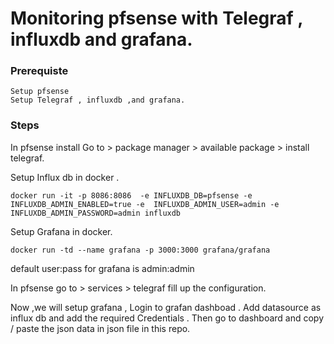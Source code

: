# Monitoring pfsense with Telegraf , influxdb and grafana.

### Prerequiste

```
Setup pfsense
Setup Telegraf , influxdb ,and grafana.

```


### Steps

In pfsense install Go to > package manager > available package > install telegraf.

Setup Influx db in docker .
```
docker run -it -p 8086:8086  -e INFLUXDB_DB=pfsense -e INFLUXDB_ADMIN_ENABLED=true -e  INFLUXDB_ADMIN_USER=admin -e  INFLUXDB_ADMIN_PASSWORD=admin influxdb

```

Setup Grafana in docker.

```
docker run -td --name grafana -p 3000:3000 grafana/grafana
```
default user:pass for grafana is admin:admin

In pfsense go to > services > telegraf 
fill up the configuration.

Now ,we will setup grafana ,
Login to grafan dashboad .
Add datasource as influx db and add the required Credentials .
Then go to dashboard and copy / paste the json data in json file in this repo.

